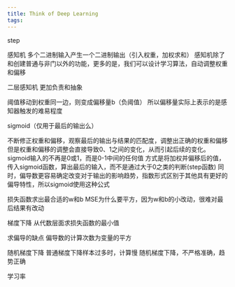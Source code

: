 ```yaml
---
title: Think of Deep Learning
tags:
---
```


step

感知机
多个二进制输入产生一个二进制输出（引入权重，加权求和）
感知机除了和创建普通与非门以外的功能，更多的是，我们可以设计学习算法，自动调整权重和偏移

二层感知机
更加负责和抽象

阈值移动到权重同一边，则变成偏移量b（负阈值）
所以偏移量实际上表示的是感知器触发的难易程度


sigmoid（仅用于最后的输出么）

不断修正权重和偏移，观察最后的输出与结果的匹配度，调整出正确的权重和偏移
但是权重和偏移的调整会直接导致0、1之间的变化，从而引起后续的变化。
sigmoid输入的不再是0或1，而是0-1中间的任何值
方式是将加权并偏移后的值，传入sigmoid函数，算出最后的输入，而不是通过大于0之类的判断(step函数)
同时，偏导数更容易确定改变对于输出的影响趋势，指数形式区别于其他具有更好的偏导特性，所以sigmoid使用这种公式

损失函数求出最合适的w和b
MSE为什么要平方，因为w和b的小改动，很难对最后结果有改动

梯度下降
从代数层面求损失函数的最小值

求偏导的缺点
偏导数的计算次数为变量的平方

随机梯度下降
普通梯度下降样本过多时，计算慢
随机梯度下降，不严格准确，趋势正确

学习率